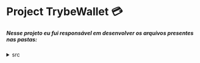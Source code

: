 # Project TrybeWallet 💳

##### Nesse projeto eu fui responsável em desenvolver os arquivos presentes nas pastas:

<details><summary>src</summary>
<p>

`pages`
`redux`
`components`
`css`
`tests`

</p>
</details>
